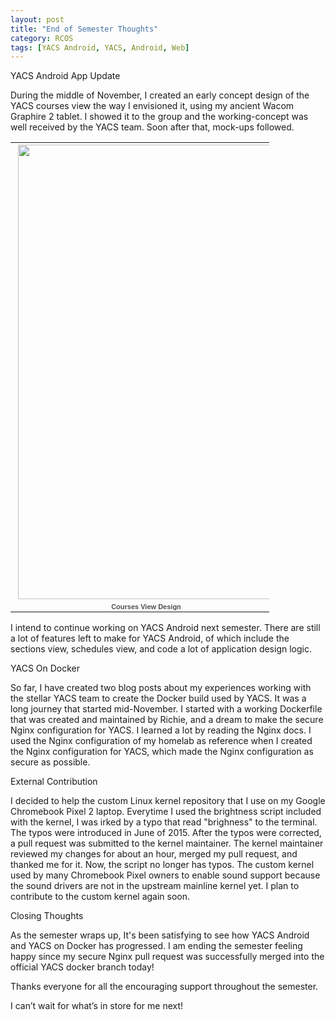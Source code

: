 ```yaml
---
layout: post
title: "End of Semester Thoughts"
category: RCOS
tags: [YACS Android, YACS, Android, Web]
---
```


YACS Android App Update


During the middle of November, I created an early concept design of the YACS courses view the way I envisioned it, using my ancient Wacom Graphire 2 tablet. I showed it to the group and the working-concept was well received by the YACS team. Soon after that, mock-ups followed.

<table align="center" style="width:414px;"><tr><td align="center" style="height:194px; no-repeat left"><a><img src="https://lh3.googleusercontent.com/5csWL8lCMgNQx4e8Eq7wEKjoF3ox6YECY8Mn0kaQyrGZ78HsbvoD6kVRYz53hJsCBkrdGM8q3RqVLhe7PAq_l5rM4hizuJHcYU20zLIWD_zgnvg7s9hllB7IF7nbbgaeKOH6dewdHYdpnlsC6kKxD6Z6iSI2lc8t6l4oHX6Nc8qb0F27CKhZ5kPxMB16Nt0iLtVAvCsRrFNVFHaQSjtrU38qTHrRD0ecgSW6Tc_mfX6ftz59RTSWJUF5mZxMEUXbMmR6xSffLgEEeu_NU11-G2JPG8iABDOsSEhJwoAwDI2aNyHh8C0I7jCbMfBOT_-zRnIe81SC3GN06vOTLUHvCvHWD4QuxY1YqldvmkAfy0sdCsYx6GHyurTH8hHE0lHwPXwcpW7OFZtpt0IVVrjcnGIcaNvmi7H1zp08uuIyeFiunB9P8Gz11DlexN2ARY1l3RgVWGx1-dYGsumKhR7sqbAhiPJ9M9Y6VQwmZYjFp4pIibXtiRYC7xFB6av8CMNp7cpPlJyq6iJ1fP3rhCg7Lr70gQezg7ZTi3ucVrm2J41vevN7ayiWrRvYcJ6lfW6mYgnh1RC6KxnOnbSpCxvuX_tJ63LTCyoqN0KCAvucTAgEOXK8_VYnyOw4IA0U5CUFDilsk02iWxKUYG3aVaOc-Pt46sRaQdFrmD89UGULSpI=w414-h727-no" width="414" height="727" style="margin:1px 0 0 4px;"></a></td></tr><tr><td style="text-align:center;font-family:arial,sans-serif;font-size:11px"><a style="color:#4D4D4D;font-weight:bold;text-decoration:none;">Courses View Design</a></td></tr></table>

I intend to continue working on YACS Android next semester. There are still a lot of features left to make for YACS Android, of which include the sections view, schedules view, and code a lot of application design logic.


YACS On Docker


So far, I have created two blog posts about my experiences working with the stellar YACS team to create the Docker build used by YACS. It was a long journey that started mid-November. I started with a working Dockerfile that was created and maintained by Richie, and a dream to make the secure Nginx configuration for YACS. I learned a lot by reading the Nginx docs. I used the Nginx configuration of my homelab as reference when I created the Nginx configuration for YACS, which made the Nginx configuration as secure as possible.


External Contribution


I decided to help the custom Linux kernel repository that I use on my Google Chromebook Pixel 2 laptop. Everytime I used the brightness script included with the kernel, I was irked by a typo that read "brighness" to the terminal. The typos were introduced in June of 2015. After the typos were corrected, a pull request was submitted to the kernel maintainer. The kernel maintainer reviewed my changes for about an hour, merged my pull request, and thanked me for it. Now, the script no longer has typos. The custom kernel used by many Chromebook Pixel owners to enable sound support because the sound drivers are not in the upstream mainline kernel yet. I plan to contribute to the custom kernel again soon.


Closing Thoughts


As the semester wraps up, It's been satisfying to see how YACS Android and YACS on Docker has progressed. I am ending the semester feeling happy since my secure Nginx pull request was successfully merged into the official YACS docker branch today!

Thanks everyone for all the encouraging support throughout the semester.

I can’t wait for what’s in store for me next!
